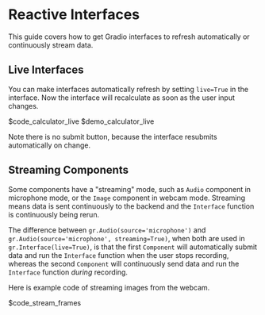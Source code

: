 # Reactive Interfaces

This guide covers how to get Gradio interfaces to refresh automatically or continuously stream data.

## Live Interfaces

You can make interfaces automatically refresh by setting `live=True` in the interface. Now the interface will recalculate as soon as the user input changes.

$code_calculator_live
$demo_calculator_live

Note there is no submit button, because the interface resubmits automatically on change.

## Streaming Components

Some components have a "streaming" mode, such as `Audio` component in microphone mode, or the `Image` component in webcam mode. Streaming means data is sent continuously to the backend and the `Interface` function is continuously being rerun. 

The difference between `gr.Audio(source='microphone')` and `gr.Audio(source='microphone', streaming=True)`, when both are used in `gr.Interface(live=True)`, is that the first  `Component` will automatically submit data and run the `Interface` function when the user stops recording, whereas the second `Component` will continuously send data and run the `Interface` function *during* recording.

Here is example code of streaming images from the webcam.

$code_stream_frames